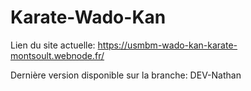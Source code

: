 # Karate-Wado-Kan

Lien du site actuelle: https://usmbm-wado-kan-karate-montsoult.webnode.fr/


Dernière version disponible sur la branche: DEV-Nathan

